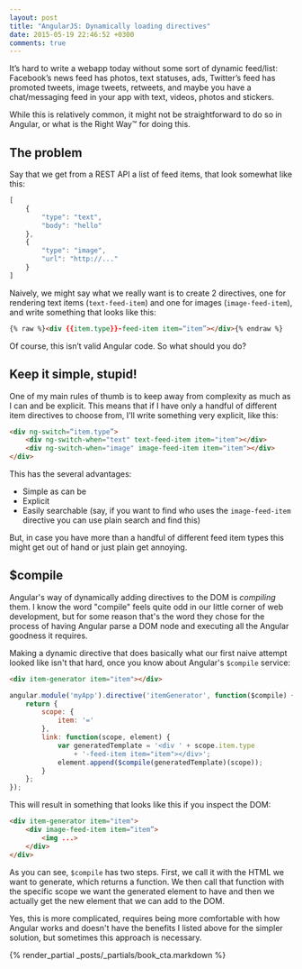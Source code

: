```yaml
---
layout: post
title: "AngularJS: Dynamically loading directives"
date: 2015-05-19 22:46:52 +0300
comments: true
---
```


It’s hard to write a webapp today without some sort of dynamic feed/list: Facebook’s news feed has photos, text statuses, ads, Twitter’s feed has promoted tweets, image tweets, retweets, and maybe you have a chat/messaging feed in your app with text, videos, photos and stickers.

While this is relatively common, it might not be straightforward to do so in Angular, or what is the Right Way™ for doing this.

## The problem

Say that we get from a REST API a list of feed items, that look somewhat like this:

```javascript
[
    {
        "type": "text",
        "body": "hello"
    },
    {
        "type": "image",
        "url": "http://..."
    }
]
```

Naively, we might say what we really want is to create 2 directives, one for rendering text items (`text-feed-item`) and one for images (`image-feed-item`), and write something that looks like this:

```html
{% raw %}<div {{item.type}}-feed-item item=“item”></div>{% endraw %}
```

Of course, this isn’t valid Angular code. So what should you do?

## Keep it simple, stupid!

One of my main rules of thumb is to keep away from complexity as much as I can and be explicit. This means that if I have only a handful of different item directives to choose from, I’ll write something very explicit, like this:

```html
<div ng-switch=“item.type”>
    <div ng-switch-when="text" text-feed-item item="item"></div>
    <div ng-switch-when="image" image-feed-item item="item"></div>
</div>
```

This has the several advantages:

* Simple as can be
* Explicit
* Easily searchable (say, if you want to find who uses the `image-feed-item` directive you can use plain search and find this)

But, in case you have more than a handful of different feed item types this might get out of hand or just plain get annoying.

## $compile

Angular's way of dynamically adding directives to the DOM is *compiling* them. I know the word "compile" feels quite odd in our little corner of web development, but for some reason that's the word they chose for the process of having Angular parse a DOM node and executing all the Angular goodness it requires.

Making a dynamic directive that does basically what our first naive attempt looked like isn't that hard, once you know about Angular's `$compile` service:

```html
<div item-generator item="item"></div>
```

```javascript
angular.module('myApp').directive('itemGenerator', function($compile) {
    return {
        scope: {
            item: '='
        },
        link: function(scope, element) {
            var generatedTemplate = '<div ' + scope.item.type
                + '-feed-item item="item"></div>';
            element.append($compile(generatedTemplate)(scope));
        }
    };
});
```

This will result in something that looks like this if you inspect the DOM:
```html
<div item-generator item="item">
    <div image-feed-item item=“item”>
        <img ...>
    </div>
</div>
```
As you can see, `$compile` has two steps. First, we call it with the HTML we want to generate, which returns a function. We then call that function with the specific scope we want the generated element to have and then we actually get the new element that we can add to the DOM.

Yes, this is more complicated, requires being more comfortable with how Angular works and doesn't have the benefits I listed above for the simpler solution, but sometimes this approach is necessary.

{% render_partial _posts/_partials/book_cta.markdown %}

